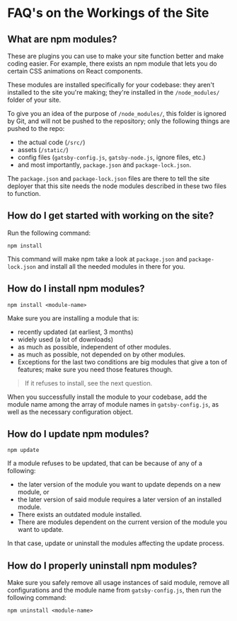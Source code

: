 # FAQ's on the Workings of the Site

## What are npm modules?

These are plugins you can use to make your site function better and make coding easier. For example, there exists an npm module that lets you do certain CSS animations on React components.

These modules are installed specifically for your codebase: they aren't installed to the site you're making; they're installed in the `/node_modules/` folder of your site.

To give you an idea of the purpose of `/node_modules/`, this folder is ignored by Git, and will not be pushed to the repository; only the following things are pushed to the repo: 
- the actual code (`/src/`)
- assets (`/static/`)
- config files (`gatsby-config.js`, `gatsby-node.js`, ignore files, etc.)
- and most importantly, `package.json` and `package-lock.json`.

The `package.json` and `package-lock.json` files are there to tell the site deployer that this site needs the node modules described in these two files to function.

## How do I get started with working on the site?

Run the following command:

```
npm install
```

This command will make npm take a look at `package.json` and `package-lock.json` and install all the needed modules in there for you.

## How do I install npm modules?

```
npm install <module-name>
```

Make sure you are installing a module that is:
- recently updated (at earliest, 3 months)
- widely used (a lot of downloads)
- as much as possible, independent of other modules.
- as much as possible, not depended on by other modules.
- Exceptions for the last two conditions are big modules that give a ton of features; make sure you need those features though.

> If it refuses to install, see the next question.

When you successfully install the module to your codebase, add the module name among the array of module names in `gatsby-config.js`, as well as the necessary configuration object.

## How do I update npm modules?
```
npm update
```
If a module refuses to be updated, that can be because of any of a following:
- the later version of the module you want to update depends on a new module, or
- the later version of said module requires a later version of an installed module.
- There exists an outdated module installed.
- There are modules dependent on the current version of the module you want to update.

In that case, update or uninstall the modules affecting the update process.


## How do I properly uninstall npm modules?

Make sure you safely remove all usage instances of said module, remove all configurations and the module name from `gatsby-config.js`, then run the following command:
```
npm uninstall <module-name>
```